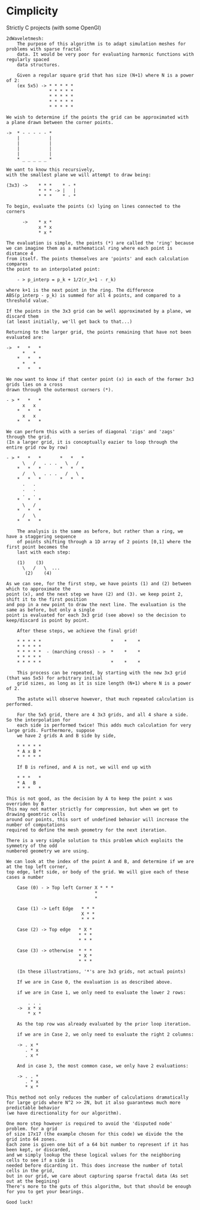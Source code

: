 # Cimplicity
Strictly C projects (with some OpenGl)

	2dWaveletmesh:
    	The purpose of this algorithm is to adapt simulation meshes for problems with sparse fractal
    	data. It would be very poor for evaluating harmonic functions with regularly spaced
    	data structures.

		Given a regular square grid that has size (N+1) where N is a power of 2:
		(ex 5x5) -> * * * * *
                	* * * * *
                	* * * * *
                	* * * * *
                	* * * * *

    We wish to determine if the points the grid can be approximated with 
    a plane drawn between the corner points. 

    ->  * - - - - - *
        |           |
        |           |
        |           |
        |           |
        * _ _ _ _ _ *
 
    We want to know this recursively, 
    with the smallest plane we will attempt to draw being:

    (3x3) ->    * * *    * - *
                * * * -> |   |
                * * *    * - *

    To begin, evaluate the points (x) lying on lines connected to the corners

          ->    * x *
                x * x
                * x *
    
    The evaluation is simple, the points (*) are called the 'ring' because
    we can imagine them as a mathematical ring where each point is distance 4 
    from itself. The points themselves are 'points' and each calculation compares 
    the point to an interpolated point:

        - > p_interp = p_k + 1/2(r_k+1 - r_k)

    where k+1 is the next point in the ring. The difference
    ABS(p_interp - p_k) is summed for all 4 points, and compared to a threshold value. 

    If the points in the 3x3 grid can be well approximated by a plane, we discard them 
    (at least initially, we'll get back to that...)

    Returning to the larger grid, the points remaining that have not been evaluated are:

    ->  *   *   * 
          *   *   
        *   *   *
          *   *  
        *   *   *

    We now want to know if that center point (x) in each of the former 3x3 grids lies on a cross
    drawn through the outermost corners (*). 

    - > *   *   *
          x   x
        *   *   *
          x   x
        *   *   *

    We can perform this with a series of diagonal 'zigs' and 'zags' through the grid.
    (In a larger grid, it is conceptually eazier to loop through the entire grid row by row)

    - > *   *   *       *   *   *
          \   /   . . .   \   /
        *   *   *       *   *   *
          /   \   . . .   /   \
        *   *   *       *   *   *
          .   .
          .   .
          .   .
        *   *   *
          \   /
        *   *   *
          /   \
        *   *   *

        The analysis is the same as before, but rather than a ring, we have a staggering sequence
        of points shifting through a 1D array of 2 points [0,1] where the first point becomes the 
        last with each step:

        (1)    (3) 
          \   /   \  ... 
           (2)    (4)

    As we can see, for the first step, we have points (1) and (2) between which to approximate the 
    point (x), and the next step we have (2) and (3). we keep point 2, shift it to the first position
    and pop in a new point to draw the next line. The evaluation is the same as before, but only a single
    point is evaluated for each 3x3 grid (see above) so the decision to keep/discard is point by point.

        After these steps, we achieve the final grid!

        * * * * *                          *    *    *
        * * * * *
        * * * * *  - (marching cross) - >  *    *    *
        * * * * *
        * * * * *                          *    *    *

        This process can be repeated, by starting with the new 3x3 grid (that was 5x5) for arbitrary initial
        grid sizes, as long as it is size length (N+1) where N is a power of 2. 

        The astute will observe however, that much repeated calculation is performed.

        For the 5x5 grid, there are 4 3x3 grids, and all 4 share a side. So the interpolation for 
        each side is performed twice! This adds much calculation for very large grids. Furthermore, suppose
        we have 2 grids A and B side by side,
         
        * * * * *
        * A x B *
        * * * * *

        If B is refined, and A is not, we will end up with

        * * *   *
        * A   B   
        * * *   *

    This is not good, as the decision by A to keep the point x was overriden by B
    This may not matter strictly for compression, but when we get to drawing geomtric cells
    around our points, this sort of undefined behavior will increase the number of computations
    required to define the mesh geometry for the next iteration.

    There is a very simple solution to this problem which exploits the symmetry of the odd
    numbered geometry we are using. 

    We can look at the index of the point A and B, and determine if we are at the top left corner,
    top edge, left side, or body of the grid. We will give each of these cases a number

        Case (0) - > Top left Corner X * * * 
                                     *
                                     *
        
        Case (1) -> Left Edge   * * *
                                X * *
                                * * *

        Case (2) -> Top edge   * X *
                               * * *
                               * * *

        Case (3) -> otherwise  * * *
                               * X *
                               * * *

        (In these illustrations, '*'s are 3x3 grids, not actual points)
        
        If we are in Case 0, the evaluation is as described above.

        if we are in Case 1, we only need to evaluate the lower 2 rows:
        
            . . .
        ->  x * x
            * x *

        As the top row was already evaluated by the prior loop iteration. 

        if we are in Case 2, we only need to evaluate the right 2 columns:

        -> . x *
           . * x
           . x *

        And in case 3, the most common case, we only have 2 evaluations:

        -> . . *
           . * x
           * x *

    This method not only reduces the number of calculations dramatically 
    for large grids where N^2 >> 2N, but it also guarantews much more predictable behavior 
    (we have directionality for our algorithm).

    One more step however is required to avoid the 'disputed node' problem. for a grid 
    of size 17x17 (the example chosen for this code) we divide the the grid into 64 zones.
    Each zone is given one bit of a 64 bit number to represent if it has been kept, or discarded,
    and we simply lookup the these logical values for the neighboring cells to see if a side is
    needed before dicarding it. This does increase the number of total cells in the grid, 
    but in our grid, we care about capturing sparse fractal data (As set out at the begining) 
    There's more to the guts of this algorithm, but that should be enough for you to get your bearings.

    Good luck! 